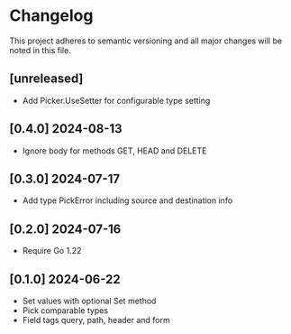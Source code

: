 # Changelog

This project adheres to semantic versioning and all major changes will
be noted in this file.

## [unreleased]

- Add Picker.UseSetter for configurable type setting

## [0.4.0] 2024-08-13

- Ignore body for methods GET, HEAD and DELETE 

## [0.3.0] 2024-07-17

- Add type PickError including source and destination info

## [0.2.0] 2024-07-16

- Require Go 1.22

## [0.1.0] 2024-06-22

- Set values with optional Set method
- Pick comparable types
- Field tags query, path, header and form

